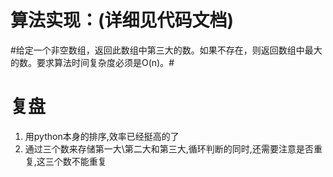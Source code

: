 # 算法实现：(详细见代码文档) #

#给定一个非空数组，返回此数组中第三大的数。如果不存在，则返回数组中最大的数。要求算法时间复杂度必须是O(n)。#

# 复盘 #

1. 用python本身的排序,效率已经挺高的了
2. 通过三个数来存储第一大\第二大和第三大,循环判断的同时,还需要注意是否重复,这三个数不能重复